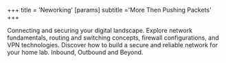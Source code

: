 +++
title = 'Neworking'
[params]
  subtitle ='More Then Pushing Packets' 
+++

Connecting and securing your digital landscape. Explore network fundamentals, routing and switching concepts, firewall configurations, and VPN technologies. Discover how to build a secure and reliable network for your home lab. Inbound, Outbound and Beyond.
